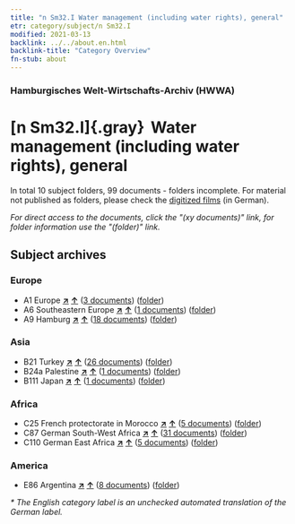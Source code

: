 ```yaml
---
title: "n Sm32.I Water management (including water rights), general"
etr: category/subject/n Sm32.I
modified: 2021-03-13
backlink: ../../about.en.html
backlink-title: "Category Overview"
fn-stub: about
---
```


### Hamburgisches Welt-Wirtschafts-Archiv (HWWA)
# [n Sm32.I]{.gray}&#8201; Water management (including water rights), general&#160; 





In total 10 subject folders, 99 documents - folders incomplete.
For material not published as folders, please check the [digitized films](/film/h1_sh) (in German).

_For direct access to the documents, click the "(xy documents)" link, for folder information use the "(folder)" link._

## Subject archives



### Europe

- A1 Europe [**&nearr;**](../../../geo/i/140892/about.en.html "Europe (all folders)") [**&uarr;**](../../../geo/about.en.html#A1 "Country category system") (<a href="https://pm20.zbw.eu/dfgview/sh/140892,145827" title="about: Europe : Water management (including water rights), general" target="_blank">3 documents</a>) ([folder](http://purl.org/pressemappe20/folder/sh/140892,145827))
- A6 Southeastern Europe [**&nearr;**](../../../geo/i/140900/about.en.html "Southeastern Europe (all folders)") [**&uarr;**](../../../geo/about.en.html#A6 "Country category system") (<a href="https://pm20.zbw.eu/dfgview/sh/140900,145827" title="about: Southeastern Europe : Water management (including water rights), general" target="_blank">1 documents</a>) ([folder](http://purl.org/pressemappe20/folder/sh/140900,145827))
- A9 Hamburg [**&nearr;**](../../../geo/i/140905/about.en.html "Hamburg (all folders)") [**&uarr;**](../../../geo/about.en.html#A9 "Country category system") (<a href="https://pm20.zbw.eu/dfgview/sh/140905,145827" title="about: Hamburg : Water management (including water rights), general" target="_blank">18 documents</a>) ([folder](http://purl.org/pressemappe20/folder/sh/140905,145827))

### Asia

- B21 Turkey [**&nearr;**](../../../geo/i/141111/about.en.html "Turkey (all folders)") [**&uarr;**](../../../geo/about.en.html#B21 "Country category system") (<a href="https://pm20.zbw.eu/dfgview/sh/141111,145827" title="about: Turkey : Water management (including water rights), general" target="_blank">26 documents</a>) ([folder](http://purl.org/pressemappe20/folder/sh/141111,145827))
- B24a Palestine [**&nearr;**](../../../geo/i/141115/about.en.html "Palestine (all folders)") [**&uarr;**](../../../geo/about.en.html#B24a "Country category system") (<a href="https://pm20.zbw.eu/dfgview/sh/141115,145827" title="about: Palestine : Water management (including water rights), general" target="_blank">1 documents</a>) ([folder](http://purl.org/pressemappe20/folder/sh/141115,145827))
- B111 Japan [**&nearr;**](../../../geo/i/141272/about.en.html "Japan (all folders)") [**&uarr;**](../../../geo/about.en.html#B111 "Country category system") (<a href="https://pm20.zbw.eu/dfgview/sh/141272,145827" title="about: Japan : Water management (including water rights), general" target="_blank">1 documents</a>) ([folder](http://purl.org/pressemappe20/folder/sh/141272,145827))

### Africa

- C25 French protectorate in Morocco [**&nearr;**](../../../geo/i/141358/about.en.html "French protectorate in Morocco (all folders)") [**&uarr;**](../../../geo/about.en.html#C25 "Country category system") (<a href="https://pm20.zbw.eu/dfgview/sh/141358,145827" title="about: French protectorate in Morocco : Water management (including water rights), general" target="_blank">5 documents</a>) ([folder](http://purl.org/pressemappe20/folder/sh/141358,145827))
- C87 German South-West Africa [**&nearr;**](../../../geo/i/141450/about.en.html "German South-West Africa (all folders)") [**&uarr;**](../../../geo/about.en.html#C87 "Country category system") (<a href="https://pm20.zbw.eu/dfgview/sh/141450,145827" title="about: German South-West Africa : Water management (including water rights), general" target="_blank">31 documents</a>) ([folder](http://purl.org/pressemappe20/folder/sh/141450,145827))
- C110 German East Africa [**&nearr;**](../../../geo/i/141471/about.en.html "German East Africa (all folders)") [**&uarr;**](../../../geo/about.en.html#C110 "Country category system") (<a href="https://pm20.zbw.eu/dfgview/sh/141471,145827" title="about: German East Africa : Water management (including water rights), general" target="_blank">5 documents</a>) ([folder](http://purl.org/pressemappe20/folder/sh/141471,145827))

### America

- E86 Argentina [**&nearr;**](../../../geo/i/141692/about.en.html "Argentina (all folders)") [**&uarr;**](../../../geo/about.en.html#E86 "Country category system") (<a href="https://pm20.zbw.eu/dfgview/sh/141692,145827" title="about: Argentina : Water management (including water rights), general" target="_blank">8 documents</a>) ([folder](http://purl.org/pressemappe20/folder/sh/141692,145827))


_* The English category label is an unchecked automated translation of the German label._

